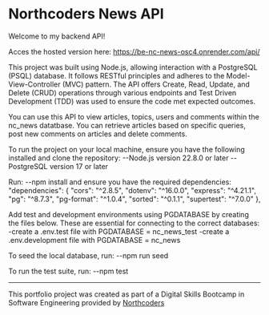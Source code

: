 # Northcoders News API

Welcome to my backend API!

Acces the hosted version here:
https://be-nc-news-osc4.onrender.com/api/

This project was built using Node.js, allowing interaction with a PostgreSQL (PSQL) database. It follows RESTful principles and adheres to the Model-View-Controller (MVC) pattern. The API offers Create, Read, Update, and Delete (CRUD) operations through various endpoints and Test Driven Development (TDD) was used to ensure the code met expected outcomes.

You can use this API to view articles, topics, users and comments within the nc_news datatbase. You can retrieve articles based on specific queries, post new comments on articles and delete comments.

To run the project on your local machine, ensure you have the following installed and clone the repository:
--Node.js version 22.8.0 or later
--PostgreSQL version 17 or later

Run:
--npm install
and ensure you have the required dependencies:
"dependencies": {
"cors": "^2.8.5",
"dotenv": "^16.0.0",
"express": "^4.21.1",
"pg": "^8.7.3",
"pg-format": "^1.0.4",
"sorted": "^0.1.1",
"supertest": "^7.0.0"
},

Add test and development environments using PGDATABASE by creating the files below. These are essential for connecting to the correct databases:
-create a .env.test file with PGDATABASE = nc_news_test
-create a .env.development file with PGDATABASE = nc_news

To seed the local database, run:
--npm run seed

To run the test suite, run:
--npm test

---

This portfolio project was created as part of a Digital Skills Bootcamp in Software Engineering provided by [Northcoders](https://northcoders.com/)
